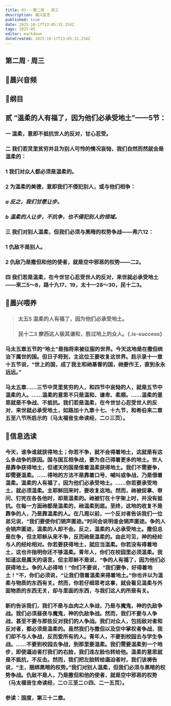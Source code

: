 ```yaml
---
title: 03---第二周 · 周三
description: 晨兴圣言
published: true
date: 2025-10-17T13:05:32.254Z
tags: 2025-05
editor: markdown
dateCreated: 2025-10-17T13:05:32.254Z
---
```


## 第二周 · 周三
## 🎵晨兴音频

## 📖纲目

## 贰    “温柔的人有福了，因为他们必承受地土”——5节：

### 一    温柔，意即不抵抗世人的反对，甘心忍受。

### 二	我们若灵里贫穷并且为别人可怜的情况哀恸，我们自然而然就会是温柔的：

### 1    我们对众人都必须是温柔的。

### 2    为温柔的美德，意即我们不侵犯别人，或与他们相争：

### *a    反之，我们甘愿让步。*

### *b    温柔的人让步，不抗争，也不侵犯别人的领域。*

### 三    我们对别人温柔，但我们必须与黑暗的权势争战——弗六12：

### 1    仇敌不是别人。

### 2    仇敌乃是撒但和他的使者，就是空中邪恶的权势——二2。

### 四    我们若是温柔，在今世甘心忍受世人的反对，来世就必承受地土——来二5～8，路十九17、19，太十一28～30，民十二3。

## 📖晨兴喂养

>### 太五5    温柔的人有福了，因为他们必承受地土。
>
>### 民十二3    摩西这人极其谦和，胜过地上的众人。{.is-success}

### 马太五章五节的“地土”是指将来被征服的世界。今天这地是在撒但统治下属世的国。但日子将到，主这位王要收复这世界。启示录十一章十五节说，“世上的国，成了我主和祂基督的国，祂要作王，直到永永远远。”

### 马太五章……三节中灵里贫穷的人，和四节中哀恸的人，就是五节中温柔的人。……温柔的意思不只是温和、谦卑、柔顺。……温柔的意思就是不争战、不抵抗。我们若是温柔，在今世甘心忍受世人的反对，来世就必承受地土，如路加十九章十七、十九节，和希伯来二章五至八节所启示的（马太福音生命读经，二○三页）。

## 📖信息选读

### 今天，谁争谁就获得地土；你若不争，就不会得着地土，这就是有这么多战争的原因。国与国互相争战，要为自己得着更多的地土。世人是靠争获得地土，但诸天的国是借着温柔获得地土。我们不需要争，却需要温柔。……得地的方法不是靠着口号、喊叫或争战，乃是借着温柔。温柔的人有福了，因为他们必承受地土。……你若要承受地土，就必须温柔。主耶稣回来时，要收复这地。然而，祂被捉拿、审问、钉死在各各他时，却是温柔的。祂被钉在十字架上时，并没有抵抗。在每一方面祂都是温柔的，祂温柔到底。至终，这地的收复不是靠争的人，乃是靠温柔的人。在几周以前，一个反对者告诉我们一位弟兄说，“我们要使你们销声匿迹。”时间会说明谁会销声匿迹。争的人会销声匿迹，温柔的人却不会。反之，温柔的人必承受地土。撒但总是在争，但主耶稣从来不争，反而祂是温柔的。由此可见，神的经纶与人的经纶相对。你若要获得地土，就应当温柔。你若没有得着地土，这也许指明你还不够温柔。青年人，你们在校园里必须温柔。我知道这是属天的语言。但主耶稣不是说，“争的人有福了，因为他们必获得地土。争的人必得地！”你们不要说，“我们要争，好得着地土！”不，你们必须说，“让我们借着温柔来得着地土。”你也许以为温柔与物质的东西有关。然而，你若仔细思考这事，就会看见温柔与外面物质的东西无关，却与里面的东西，与我们这人的所是有关。

### 新约告诉我们，我们不是与血肉之人争战，乃是与魔鬼，神的仇敌争战。我们必须昼夜与魔鬼，神的仇敌争战。然而，我们不要与人争战，甚至不要与那些反对我们的人争战。我们对众人，包括敌对者和反对者，都必须是温柔的。虽然我们与撒但以及空中掌权者争战，我们却不与人争战，反而爱所有的人。青年人，不要到校园去与学生争战。……不要到校园去争战，到那里要温柔。我们需要温柔到一个地步，即使逼迫者打我们的右脸，我们连左脸也转给他。温柔的意思就是不抵抗，不反击。然而，我们把左脸转给逼迫者时，我们该祷告说，“主，捆绑黑暗的权势。”我们对别人温柔，但我们必须与黑暗的权势争战。仇敌不是人，乃是撒但和他的使者，就是空中邪恶的权势（马太福音生命读经，二○三至二○四、二一五页）。

### 参读：国度，第三十二章。
<!-- Google tag (gtag.js) -->
<script async src="https://www.googletagmanager.com/gtag/js?id=G-1P8709Z16T"></script>
<script>
  window.dataLayer = window.dataLayer || [];
  function gtag(){dataLayer.push(arguments);}
  gtag('js', new Date());

  gtag('config', 'G-1P8709Z16T');
</script>